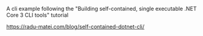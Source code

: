 A cli example following the "Building self-contained, single executable .NET Core 3 CLI tools" tutorial

https://radu-matei.com/blog/self-contained-dotnet-cli/